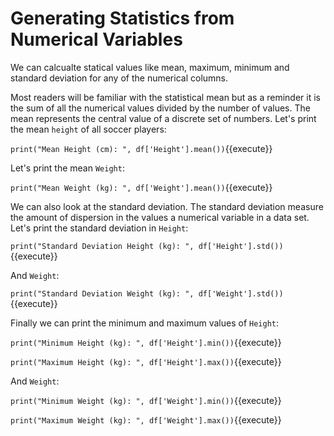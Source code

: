 # Generating Statistics from Numerical Variables

We can calcualte statical values like mean, maximum, minimum and standard deviation for any of the numerical columns. 


Most readers will be familiar with the statistical mean but as a reminder it is the sum of all the numerical values divided by the number of values. The mean represents the central value of a discrete set of numbers. Let's print the mean `height` of all soccer players:

`print("Mean Height (cm): ", df['Height'].mean())`{{execute}}

Let's print the mean `Weight`:


`print("Mean Weight (kg): ", df['Weight'].mean())`{{execute}}

We can also look at the standard deviation. The standard deviation measure the amount of dispersion in the values a numerical variable in a data set.  Let's print the standard deviation in `Height`:


`print("Standard Deviation Height (kg): ", df['Height'].std())`{{execute}}

And `Weight`:

`print("Standard Deviation Weight (kg): ", df['Weight'].std())`{{execute}}


Finally we can print the minimum and maximum values of `Height`:


`print("Minimum Height (kg): ", df['Height'].min())`{{execute}}


`print("Maximum Height (kg): ", df['Height'].max())`{{execute}}


And `Weight`:

`print("Minimum Weight (kg): ", df['Weight'].min())`{{execute}}


`print("Maximum Weight (kg): ", df['Weight'].max())`{{execute}}



